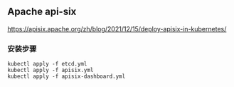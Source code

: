 ## Apache api-six
https://apisix.apache.org/zh/blog/2021/12/15/deploy-apisix-in-kubernetes/
### 安装步骤
```shell
kubectl apply -f etcd.yml
kubectl apply -f apisix.yml
kubectl apply -f apisix-dashboard.yml
```
